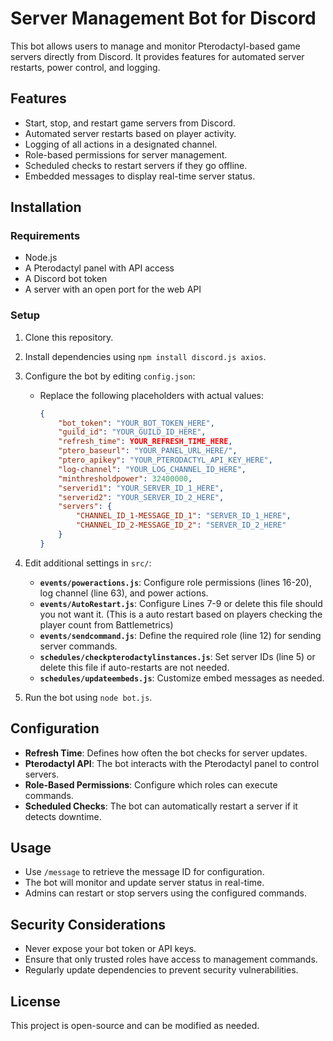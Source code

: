 # Server Management Bot for Discord

This bot allows users to manage and monitor Pterodactyl-based game servers directly from Discord. It provides features for automated server restarts, power control, and logging.

## Features
- Start, stop, and restart game servers from Discord.
- Automated server restarts based on player activity.
- Logging of all actions in a designated channel.
- Role-based permissions for server management.
- Scheduled checks to restart servers if they go offline.
- Embedded messages to display real-time server status.

## Installation
### Requirements
- Node.js
- A Pterodactyl panel with API access
- A Discord bot token
- A server with an open port for the web API

### Setup
1. Clone this repository.
2. Install dependencies using `npm install discord.js axios`.
3. Configure the bot by editing `config.json`:
   - Replace the following placeholders with actual values:
     ```json
     {
         "bot_token": "YOUR_BOT_TOKEN_HERE",
         "guild_id": "YOUR_GUILD_ID_HERE",
         "refresh_time": YOUR_REFRESH_TIME_HERE,
         "ptero_baseurl": "YOUR_PANEL_URL_HERE/",
         "ptero_apikey": "YOUR_PTERODACTYL_API_KEY_HERE",
         "log-channel": "YOUR_LOG_CHANNEL_ID_HERE",
         "minthresholdpower": 32400000,
         "serverid1": "YOUR_SERVER_ID_1_HERE",
         "serverid2": "YOUR_SERVER_ID_2_HERE",
         "servers": {
             "CHANNEL_ID_1-MESSAGE_ID_1": "SERVER_ID_1_HERE",
             "CHANNEL_ID_2-MESSAGE_ID_2": "SERVER_ID_2_HERE"
         }
     }
     ```
4. Edit additional settings in `src/`:
   - **`events/poweractions.js`**: Configure role permissions (lines 16-20), log channel (line 63), and power actions.
   - **`events/AutoRestart.js`**: Configure Lines 7-9 or delete this file should you not want it. (This is a auto restart based on players checking the player count from Battlemetrics)
   - **`events/sendcommand.js`**: Define the required role (line 12) for sending server commands.
   - **`schedules/checkpterodactylinstances.js`**: Set server IDs (line 5) or delete this file if auto-restarts are not needed.
   - **`schedules/updateembeds.js`**: Customize embed messages as needed.


5. Run the bot using `node bot.js`.

## Configuration
- **Refresh Time**: Defines how often the bot checks for server updates.
- **Pterodactyl API**: The bot interacts with the Pterodactyl panel to control servers.
- **Role-Based Permissions**: Configure which roles can execute commands.
- **Scheduled Checks**: The bot can automatically restart a server if it detects downtime.

## Usage
- Use `/message` to retrieve the message ID for configuration.
- The bot will monitor and update server status in real-time.
- Admins can restart or stop servers using the configured commands.

## Security Considerations
- Never expose your bot token or API keys.
- Ensure that only trusted roles have access to management commands.
- Regularly update dependencies to prevent security vulnerabilities.

## License
This project is open-source and can be modified as needed.

